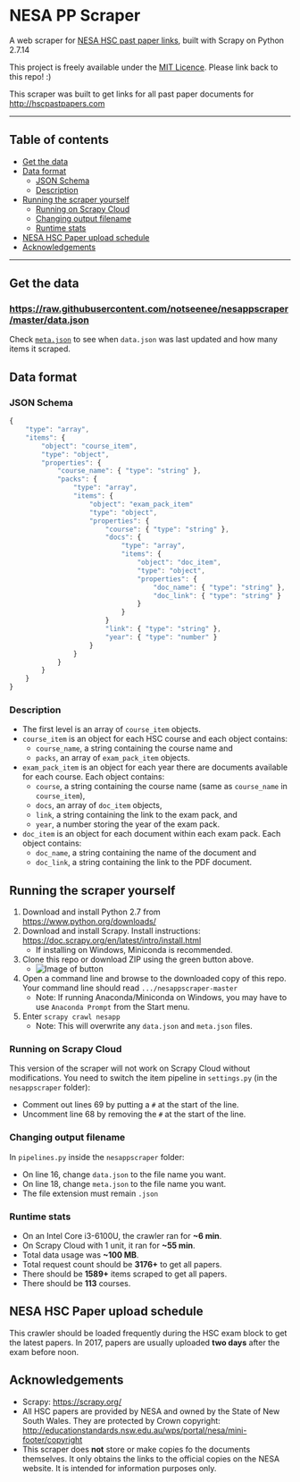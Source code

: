 # NESA PP Scraper
A web scraper for
[NESA HSC past paper links](http://educationstandards.nsw.edu.au/wps/portal/nesa/11-12/Understanding-the-curriculum/resources/hsc-exam-papers),
built with Scrapy on Python 2.7.14

This project is freely available under the [MIT Licence](https://github.com/notseenee/nesappscraper/blob/master/LICENSE).
Please link back to this repo! :)

This scraper was built to get links for all past paper documents for 
http://hscpastpapers.com

---

## Table of contents
* [Get the data](#get-the-data)
* [Data format](#data-format)
    * [JSON Schema](#json-schema)
    * [Description](#description)
* [Running the scraper yourself](#running-the-scraper-yourself)
    * [Running on Scrapy Cloud](#running-on-scrapy-cloud)
    * [Changing output filename](#changing-output-filename)
    * [Runtime stats](#runtime-stats)
* [NESA HSC Paper upload schedule](#nesa-hsc-paper-upload-schedule)
* [Acknowledgements](#acknowledgements)

---
## Get the data
### https://raw.githubusercontent.com/notseenee/nesappscraper/master/data.json

Check [`meta.json`](https://raw.githubusercontent.com/notseenee/nesappscraper/master/meta.json)
to see when `data.json` was last updated and how many items it scraped.

## Data format
### JSON Schema
```javascript
{
    "type": "array",
    "items": {
        "object": "course_item",
        "type": "object",
        "properties": {
            "course_name": { "type": "string" },
            "packs": {
                "type": "array",
                "items": {
                    "object": "exam_pack_item"
                    "type": "object",
                    "properties": {
                        "course": { "type": "string" },
                        "docs": {
                            "type": "array",
                            "items": {
                                "object": "doc_item",
                                "type": "object",
                                "properties": { 
                                    "doc_name": { "type": "string" },
                                    "doc_link": { "type": "string" }
                                }
                            }
                        }
                        "link": { "type": "string" },
                        "year": { "type": "number" }
                    }
                }
            }
        }
    }
}
```
### Description
* The first level is an array of `course_item` objects.
* `course_item` is an object for each HSC course and each object contains:
    * `course_name`, a string containing the course name and
    * `packs`, an array of `exam_pack_item` objects.
* `exam_pack_item` is an object for each year there are documents available for
  each course. Each object contains:
    * `course`, a string containing the course name (same as `course_name` in
      `course_item`),
    * `docs`, an array of `doc_item` objects,
    * `link`, a string containing the link to the exam pack, and
    * `year`, a number storing the year of the exam pack.
* `doc_item` is an object for each document within each exam pack. Each object
  contains:
    * `doc_name`, a string containing the name of the document and
    * `doc_link`, a string containing the link to the PDF document.

## Running the scraper yourself
1. Download and install Python 2.7 from https://www.python.org/downloads/
2. Download and install Scrapy. Install instructions:
   https://doc.scrapy.org/en/latest/intro/install.html
    * If installing on Windows, Miniconda is recommended.
3. Clone this repo or download ZIP using the green button above.
    * ![Image of button](https://i.imgur.com/HEa7joN.png)
4. Open a command line and browse to the downloaded copy of this repo.
   Your command line should read `.../nesappscraper-master`
    * Note: If running Anaconda/Miniconda on Windows, you may have to use
      `Anaconda Prompt` from the Start menu.
5. Enter `scrapy crawl nesapp`
    * Note: This will overwrite any `data.json` and `meta.json` files.

### Running on Scrapy Cloud
This version of the scraper will not work on Scrapy Cloud without modifications.
You need to switch the item pipeline in `settings.py`
(in the `nesappscraper` folder):

* Comment out lines 69 by putting a `#` at the start of the line.
* Uncomment line 68 by removing the `#` at the start of the line.

### Changing output filename
In `pipelines.py` inside the `nesappscraper` folder:

* On line 16, change `data.json` to the file name you want.
* On line 18, change `meta.json` to the file name you want.
* The file extension must remain `.json`

### Runtime stats
* On an Intel Core i3-6100U, the crawler ran for **~6 min**.
* On Scrapy Cloud with 1 unit, it ran for **~55 min**.
* Total data usage was **~100 MB**.
* Total request count should be **3176+** to get all papers.
* There should be **1589+** items scraped to get all papers.
* There should be **113** courses.

## NESA HSC Paper upload schedule
This crawler should be loaded frequently during the HSC exam block to get the
latest papers. In 2017, papers are usually uploaded **two days** after the exam
before noon.

## Acknowledgements
* Scrapy: https://scrapy.org/
* All HSC papers are provided by NESA and owned by the State of New South Wales.
  They are protected by Crown copyright:
  http://educationstandards.nsw.edu.au/wps/portal/nesa/mini-footer/copyright
* This scraper does **not** store or make copies fo the documents themselves.
  It only obtains the links to the official copies on the NESA website.
  It is intended for information purposes only.
